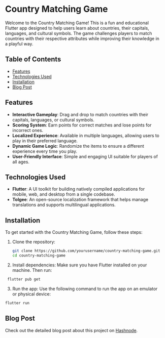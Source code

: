 # Country Matching Game

Welcome to the Country Matching Game! This is a fun and educational Flutter app designed to help users learn about countries, their capitals, languages, and cultural symbols. The game challenges players to match countries with their respective attributes while improving their knowledge in a playful way.

## Table of Contents
- [Features](#features)
- [Technologies Used](#technologies-used)
- [Installation](#installation)
- [Blog Post](#blog)

## Features
- **Interactive Gameplay**: Drag and drop to match countries with their capitals, languages, or cultural symbols.
- **Scoring System**: Earn points for correct matches and lose points for incorrect ones.
- **Localized Experience**: Available in multiple languages, allowing users to play in their preferred language.
- **Dynamic Game Logic**: Randomize the items to ensure a different experience every time you play.
- **User-Friendly Interface**: Simple and engaging UI suitable for players of all ages.

## Technologies Used
- **Flutter**: A UI toolkit for building natively compiled applications for mobile, web, and desktop from a single codebase.
- **Tolgee**: An open-source localization framework that helps manage translations and supports multilingual applications.

## Installation
To get started with the Country Matching Game, follow these steps:

1. Clone the repository:
   ```bash
   git clone https://github.com/yourusername/country-matching-game.git
   cd country-matching-game
   ```
2. Install dependencies:
Make sure you have Flutter installed on your machine. Then run:
 ```bash
  flutter pub get
```
3. Run the app:
Use the following command to run the app on an emulator or physical device:
```bash
flutter run
```
## Blog Post
Check out the detailed blog post about this project on [Hashnode](https://marstech.hashnode.dev/building-a-country-matching-game-in-flutter-with-tolgee-for-localization).






   
